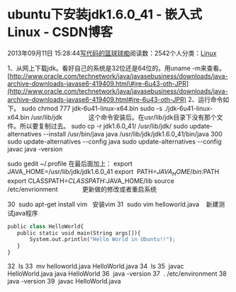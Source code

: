 
# ubuntu下安装jdk1.6.0_41 - 嵌入式Linux - CSDN博客

2013年09月11日 15:28:44[写代码的篮球球痴](https://me.csdn.net/weiqifa0)阅读数：2542个人分类：[Linux																](https://blog.csdn.net/weiqifa0/article/category/1388863)



1、从网上下载jdk。看好自己的系统是32位还是64位的。用uname -m来查看。
[http://www.oracle.com/technetwork/java/javasebusiness/downloads/java-archive-downloads-javase6-419409.html\#jre-6u43-oth-JPR](http://www.oracle.com/technetwork/java/javasebusiness/downloads/java-archive-downloads-javase6-419409.html#jre-6u43-oth-JPR)
2、运行命令如下。
sudo chmod 777 jdk-6u41-linux-x64.bin
sudo -s ./jdk-6u41-linux-x64.bin /usr/lib/jdk               这个命令安装后。在usr/lib/jdk目录下没有那个文件。所以要复制过去。
sudo cp -r jdk1.6.0_41/ /usr/lib/jdk/
sudo update-alternatives --install /usr/bin/java java /usr/lib/jdk/jdk1.6.0_41/bin/java 300
sudo update-alternatives --config java
sudo update-alternatives --config javac
java -version

sudo gedit ~/.profile
在最后面加上：
export JAVA_HOME=/usr/lib/jdk/jdk1.6.0_41
export  PATH=$JAVA_HOME/bin:$PATH
export CLASSPATH=$CLASSPATH:$JAVA_HOME/lib
source /etc/envrionment              更新做的修改或者重启系统

30  sudo apt-get install vim   安装vim
31  sudo vim helloworld.java    新建测试java程序

```python
public class HelloWorld{
   public static void main(String args[]){
       System.out.println("Hello World in Ubuntu!!");
   }
}
```
32  ls
33  mv helloworld.java HelloWorld.java
34  ls
35  javac HelloWorld.java
java HelloWorld
36  java -version
37  . /etc/environment
38  java -version
39  javac HelloWorld.java






